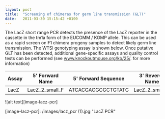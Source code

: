 ```yaml
---
layout: post
title:  "Screening of chimeras for germ line transmission (GLT)"
date:   2011-03-30 15:15:42 +0100
---
```


The LacZ short range PCR detects the presence of the LacZ reporter in the cassette in the tm1a form of the EUCOMM / KOMP allele. This can be used as a rapid screen on F1 chimera progeny samples to detect likely germ line transmission. The WTSI genotyping assay is shown below. Once putative GLT has been detected, additional gene-specific assays and quality control tests can be performed (see www.knockoutmouse.org/kb/25/. for more information)


| Assay | 5' Forward Name | 5' Forward Sequence | 3' Reverse Name | 3' Reverse Sequence | Product size |
|-------|-----------------|---------------------|-----------------|---------------------|--------------|
| LacZ | LacZ_2_small_F | ATCACGACGCGCTGTATC | LacZ_2_small_R | ACATCGGGCAAATAATATCG | 108bp| 

![alt text][image-lacz-pcr]

[image-lacz-pcr]: /images/lacz_pcr (1).jpg "LacZ PCR"